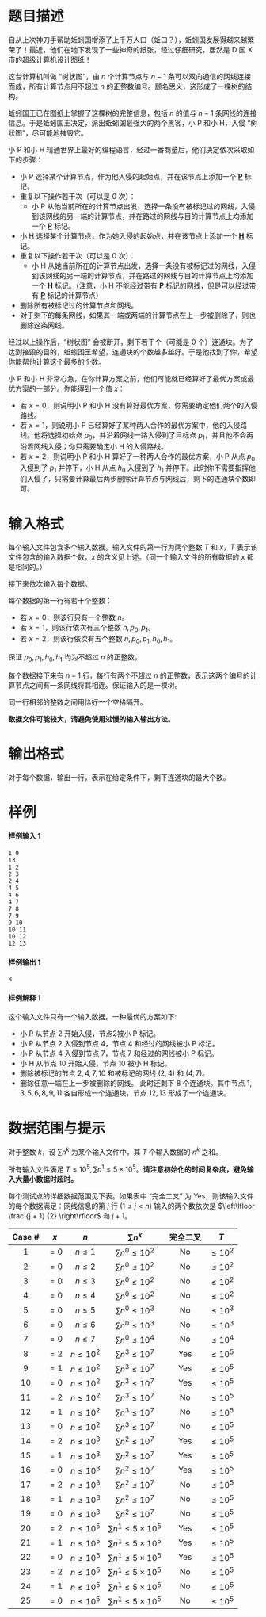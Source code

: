
# 题目描述

自从上次神刀手帮助蚯蚓国增添了上千万人口（蚯口？），蚯蚓国发展得越来越繁荣了！最近，他们在地下发现了一些神奇的纸张，经过仔细研究，居然是 D 国 X 市的超级计算机设计图纸！

这台计算机叫做 “树状图”，由 $n$ 个计算节点与 $n - 1$ 条可以双向通信的网线连接而成，所有计算节点用不超过 $n$ 的正整数编号。顾名思义，这形成了一棵树的结构。

蚯蚓国王已在图纸上掌握了这棵树的完整信息，包括 $n$ 的值与 $n - 1$ 条网线的连接信息。于是蚯蚓国王决定，派出蚯蚓国最强大的两个黑客，小 P 和小 H，入侵 “树状图”，尽可能地摧毁它。

小 P 和小 H 精通世界上最好的编程语言，经过一番商量后，他们决定依次采取如 下的步骤：
* 小 P 选择某个计算节点，作为他入侵的起始点，并在该节点上添加一个 **<u>P</u>** 标记。
* 重复以下操作若干次（可以是 $0$ 次）：
    * 小 P 从他当前所在的计算节点出发，选择一条没有被标记过的网线，入侵到该网线的另一端的计算节点，并在路过的网线与目的计算节点上均添加一个 **<u>P</u>** 标记。
* 小 H 选择某个计算节点，作为她入侵的起始点，并在该节点上添加一个 **<u>H</u>** 标记。
* 重复以下操作若干次（可以是 $0$ 次）：
    * 小 H 从她当前所在的计算节点出发，选择一条没有被标记过的网线，入侵到该网线的另一端的计算节点，并在路过的网线与目的计算节点上均添加一个 **<u>H</u>** 标记。（注意，小 H 不能经过带有 **<u>P</u>** 标记的网线，但是可以经过带有 **<u>P</u>** 标记的计算节点）
* 删除所有被标记过的计算节点和网线。
* 对于剩下的每条网线，如果其一端或两端的计算节点在上一步被删除了，则也删除这条网线。

经过以上操作后，“树状图” 会被断开，剩下若干个（可能是 $0$ 个）连通块。为了达到摧毁的目的，蚯蚓国王希望，连通块的个数越多越好。于是他找到了你，希望你能帮他计算这个最多的个数。

小 P 和小 H 非常心急，在你计算方案之前，他们可能就已经算好了最优方案或最优方案的一部分。你能得到一个值 $x$：
* 若 $x = 0$，则说明小 P 和小 H 没有算好最优方案，你需要确定他们两个的入侵路线。
* 若 $x = 1$，则说明小 P 已经算好了某种两人合作的最优方案中，他的入侵路线。他将选择初始点 $p_0$，并沿着网线一路入侵到了目标点 $p_1$，并且他不会再沿着网线入侵；你只需要确定小 H 的入侵路线。
* 若 $x = 2$，则说明小 P 和小 H 算好了一种两人合作的最优方案，小 P 从点 $p_0$ 入侵到了 $p_1$ 并停下，小 H 从点 $h_0$ 入侵到了 $h_1$ 并停下。此时你不需要指挥他们入侵了，只需要计算最后两步删除计算节点与网线后，剩下的连通块个数即可。

# 输入格式

每个输入文件包含多个输入数据。输入文件的第一行为两个整数 $T$ 和 $x$，$T$ 表示该文件包含的输入数据个数，$x$ 的含义见上述。（同一个输入文件的所有数据的 x 都是相同的。）

接下来依次输入每个数据。

每个数据的第一行有若干个整数：
* 若 $x = 0$，则该行只有一个整数 $n$。
* 若 $x = 1$，则该行依次有三个整数 $n, p_0, p_1$。
* 若 $x = 2$，则该行依次有五个整数 $n, p_0, p_1, h_0, h_1$。

保证 $p_0, p_1, h_0, h_1$ 均为不超过 $n$ 的正整数。

每个数据接下来有 $n − 1$ 行，每行有两个不超过 $n$ 的正整数，表示这两个编号的计算节点之间有一条网线将其相连。保证输入的是一棵树。

同一行相邻的整数之间用恰好一个空格隔开。

**数据文件可能较大，请避免使用过慢的输入输出方法。**


# 输出格式

对于每个数据，输出一行，表示在给定条件下，剩下连通块的最大个数。

# 样例

#### 样例输入 1
```plain
1 0
13
1 2
2 3
2 4
4 5
4 6
4 7
7 8
7 9
9 10
10 11
10 12
12 13
```

#### 样例输出 1
```plain
8
```

#### 样例解释 1
这个输入文件只有一个输入数据。一种最优的方案如下:
* 小 P 从节点 $2$ 开始入侵，节点2被小 P 标记。
* 小 P 从节点 $2$ 入侵到节点 $4$，节点 $4$ 和经过的网线被小 P 标记。
* 小 P 从节点 $4$ 入侵到节点 $7$，节点 $7$ 和经过的网线被小 P 标记。
* 小 H 从节点 $10$ 开始入侵，节点 $10$ 被小 H 标记。
* 删除被标记的节点 $2, 4, 7, 10$ 和被标记的网线 $(2, 4)$ 和 $(4, 7)$。
* 删除任意一端在上一步被删除的网线。
此时还剩下 $8$ 个连通块。其中节点 $1, 3, 5, 6, 8, 9, 11$ 各自形成一个连通块，节点 $12, 13$ 形成了一个连通块。

# 数据范围与提示

对于整数 $k$，设 $\sum n^k$ 为某个输入文件中，其 $T$ 个输入数据的 $n^k$ 之和。

所有输入文件满足 $T \leq 10^5, \sum n^1 \leq 5 \times 10^5$。**请注意初始化的时间复杂度，避免输入大量小数据时超时。**

每个测试点的详细数据范围见下表。如果表中 “完全二叉” 为 Yes，则该输入文件的每个数据满足：网线信息的第 $j$ 行 $(1 \leq j < n)$ 输入的两个数依次是 $\left\lfloor \frac {j + 1} {2} \right\rfloor$ 和 $j + 1$。

<!-- BEGIN: Migrated markdown table -->

| Case # | $x$ | $n$ | $\sum n^k$ | 完全二叉 | $T$ |
|:-:|:-:|:-:|:-:|:-:|:-:|
| 1 | $= 0$ | $n \leq 1$ | $\sum n^0 \leq 10^2$ | No | $\leq 10^2$ |
| 2 | $= 0$ | $n \leq 2$ | $\sum n^0 \leq 10^2$ | No | $\leq 10^2$ |
| 3 | $= 0$ | $n \leq 3$ | $\sum n^0 \leq 10^2$ | No | $\leq 10^2$ |
| 4 | $= 0$ | $n \leq 4$ | $\sum n^0 \leq 10^2$ | No | $\leq 10^2$ |
| 5 | $= 0$ | $n \leq 5$ | $\sum n^0 \leq 10^3$ | No | $\leq 10^3$ |
| 6 | $= 0$ | $n \leq 6$ | $\sum n^0 \leq 10^3$ | No | $\leq 10^3$ |
| 7 | $= 0$ | $n \leq 7$ | $\sum n^0 \leq 10^4$ | No | $\leq 10^4$ |
| 8 | $= 2$ | $n \leq 10^2$ | $\sum n^3 \leq 10^7$ | Yes | $\leq 10^5$ |
| 9 | $= 1$ | $n \leq 10^2$ | $\sum n^3 \leq 10^7$ | Yes | $\leq 10^5$ |
| 10 | $= 0$ | $n \leq 10^2$ | $\sum n^3 \leq 10^7$ | Yes | $\leq 10^5$ |
| 11 | $= 2$ | $n \leq 10^2$ | $\sum n^3 \leq 10^7$ | No | $\leq 10^5$ |
| 12 | $= 1$ | $n \leq 10^2$ | $\sum n^3 \leq 10^7$ | No | $\leq 10^5$ |
| 13 | $= 0$ | $n \leq 10^2$ | $\sum n^3 \leq 10^7$ | No | $\leq 10^5$ |
| 14 | $= 2$ | $n \leq 10^3$ | $\sum n^2 \leq 10^7$ | Yes | $\leq 10^5$ |
| 15 | $= 1$ | $n \leq 10^3$ | $\sum n^2 \leq 10^7$ | Yes | $\leq 10^5$ |
| 16 | $= 0$ | $n \leq 10^3$ | $\sum n^2 \leq 10^7$ | Yes | $\leq 10^5$ |
| 17 | $= 2$ | $n \leq 10^3$ | $\sum n^2 \leq 10^7$ | No | $\leq 10^5$ |
| 18 | $= 1$ | $n \leq 10^3$ | $\sum n^2 \leq 10^7$ | No | $\leq 10^5$ |
| 19 | $= 0$ | $n \leq 10^3$ | $\sum n^2 \leq 10^7$ | No | $\leq 10^5$ |
| 20 | $= 2$ | $n \leq 10^5$ | $\sum n^1 \leq 5 \times 10^5$ | Yes | $\leq 10^5$ |
| 21 | $= 1$ | $n \leq 10^5$ | $\sum n^1 \leq 5 \times 10^5$ | Yes | $\leq 10^5$ |
| 22 | $= 0$ | $n \leq 10^5$ | $\sum n^1 \leq 5 \times 10^5$ | Yes | $\leq 10^5$ |
| 23 | $= 2$ | $n \leq 10^5$ | $\sum n^1 \leq 5 \times 10^5$ | No | $\leq 10^5$ |
| 24 | $= 1$ | $n \leq 10^5$ | $\sum n^1 \leq 5 \times 10^5$ | No | $\leq 10^5$ |
| 25 | $= 0$ | $n \leq 10^5$ | $\sum n^1 \leq 5 \times 10^5$ | No | $\leq 10^5$ |

<!-- Migrated from original HTML table:
<table class='ui celled table'>
<thead>
    <tr>
        <th style='text-align: center;'> Case # </th>
        <th style='text-align: center;'> $x$ </th>
        <th style='text-align: center;'> $n$ </th>
        <th style='text-align: center;'> $\sum n^k$ </th>
        <th style='text-align: center;'>完全二叉</th>
        <th style='text-align: center;'> $T$ </th>
    </tr>
</thead>
<tbody>
    <tr>
        <td style='text-align: center;'>1</td>
        <td style='text-align: center;' rowspan='7'> $= 0$ </td>
        <td style='text-align: center;'> $n \leq 1$ </td>
        <td style='text-align: center;' rowspan='4'> $\sum n^0 \leq 10^2$ </td>
        <td style='text-align: center;' rowspan='7'> No </td>
        <td style='text-align: center;' rowspan='4'> $\leq 10^2$ </td>
    </tr>
    <tr>
        <td style='text-align: center;'>2</td>
        <td style='text-align: center;'> $n \leq 2$ </td>
    </tr>
    <tr>
        <td style='text-align: center;'>3</td>
        <td style='text-align: center;'> $n \leq 3$ </td>
    </tr>
    <tr>
        <td style='text-align: center;'>4</td>
        <td style='text-align: center;'> $n \leq 4$ </td>
    </tr>
    <tr>
        <td style='text-align: center;'>5</td>
        <td style='text-align: center;'> $n \leq 5$ </td>
        <td style='text-align: center;' rowspan='2'> $\sum n^0 \leq 10^3$ </td>
        <td style='text-align: center;' rowspan='2'> $\leq 10^3$ </td>
    </tr>
    <tr>
        <td style='text-align: center;'>6</td>
        <td style='text-align: center;'> $n \leq 6$ </td>
    </tr>
    <tr>
        <td style='text-align: center;'>7</td>
        <td style='text-align: center;'> $n \leq 7$ </td>
        <td style='text-align: center;'> $\sum n^0 \leq 10^4$ </td>
        <td style='text-align: center;'> $\leq 10^4$ </td>
    </tr>
    <tr>
        <td style='text-align: center;'>8</td>
        <td style='text-align: center;'> $= 2$ </td>
        <td style='text-align: center;' rowspan='6'> $n \leq 10^2$ </td>
        <td style='text-align: center;' rowspan='6'> $\sum n^3 \leq 10^7$ </td>
        <td style='text-align: center;' rowspan='3'> Yes </td>
        <td style='text-align: center;' rowspan='18'> $\leq 10^5$ </td>
    </tr>
    <tr>
        <td style='text-align: center;'>9</td>
        <td style='text-align: center;'> $= 1$ </td>
    </tr>
    <tr>
        <td style='text-align: center;'>10</td>
        <td style='text-align: center;'> $= 0$ </td>
    </tr>
    <tr>
        <td style='text-align: center;'>11</td>
        <td style='text-align: center;'> $= 2$ </td>
        <td style='text-align: center;' rowspan='3'> No </td>
    </tr>
    <tr>
        <td style='text-align: center;'>12</td>
        <td style='text-align: center;'> $= 1$ </td>
    </tr>
    <tr>
        <td style='text-align: center;'>13</td>
        <td style='text-align: center;'> $= 0$ </td>
    </tr>
    <tr>
        <td style='text-align: center;'>14</td>
        <td style='text-align: center;'> $= 2$ </td>
        <td style='text-align: center;' rowspan='6'> $n \leq 10^3$ </td>
        <td style='text-align: center;' rowspan='6'> $\sum n^2 \leq 10^7$ </td>
        <td style='text-align: center;' rowspan='3'> Yes </td>
    </tr>
    <tr>
        <td style='text-align: center;'>15</td>
        <td style='text-align: center;'> $= 1$ </td>
    </tr>
    <tr>
        <td style='text-align: center;'>16</td>
        <td style='text-align: center;'> $= 0$ </td>
    </tr>
    <tr>
        <td style='text-align: center;'>17</td>
        <td style='text-align: center;'> $= 2$ </td>
        <td style='text-align: center;' rowspan='3'> No </td>
    </tr>
    <tr>
        <td style='text-align: center;'>18</td>
        <td style='text-align: center;'> $= 1$ </td>
    </tr>
    <tr>
        <td style='text-align: center;'>19</td>
        <td style='text-align: center;'> $= 0$ </td>
    </tr>
    <tr>
        <td style='text-align: center;'>20</td>
        <td style='text-align: center;'> $= 2$ </td>
        <td style='text-align: center;' rowspan='6'> $n \leq 10^5$ </td>
        <td style='text-align: center;' rowspan='6'> $\sum n^1 \leq 5 \times 10^5$ </td>
        <td style='text-align: center;' rowspan='3'> Yes </td>
    </tr>
    <tr>
        <td style='text-align: center;'>21</td>
        <td style='text-align: center;'> $= 1$ </td>
    </tr>
    <tr>
        <td style='text-align: center;'>22</td>
        <td style='text-align: center;'> $= 0$ </td>
    </tr>
    <tr>
        <td style='text-align: center;'>23</td>
        <td style='text-align: center;'> $= 2$ </td>
        <td style='text-align: center;' rowspan='3'> No </td>
    </tr>
    <tr>
        <td style='text-align: center;'>24</td>
        <td style='text-align: center;'> $= 1$ </td>
    </tr>
    <tr>
        <td style='text-align: center;'>25</td>
        <td style='text-align: center;'> $= 0$ </td>
    </tr>
</tbody>
</table>
-->

<!-- END: Migrated markdown table -->

